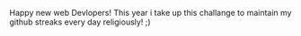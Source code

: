 Happy new web Devlopers!
This year i take up this challange to maintain my github streaks every day religiously! ;)
